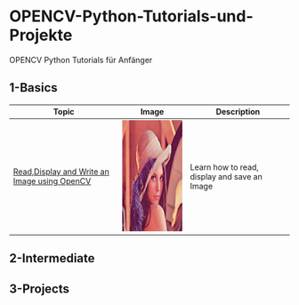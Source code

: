 # OPENCV-Python-Tutorials-und-Projekte
OPENCV Python Tutorials für Anfänger

## 1-Basics 
|  Topic        |  Image        |  Description      | 
|  ------------ | ------------  | ------------      |
|[Read,Display and Write an Image using OpenCV](https://github.com/ELMehdiNaor/OPENCV-Python-Tutorials-und-Projekte/blob/main/Basics/Read_Display_Image.py)|<img src="https://github.com/ELMehdiNaor/OPENCV-Python-Tutorials-und-Projekte/blob/main/Resources/lena.png" width="200" height="200">|Learn how to read, display and save an Image|

 
## 2-Intermediate 

## 3-Projects 
